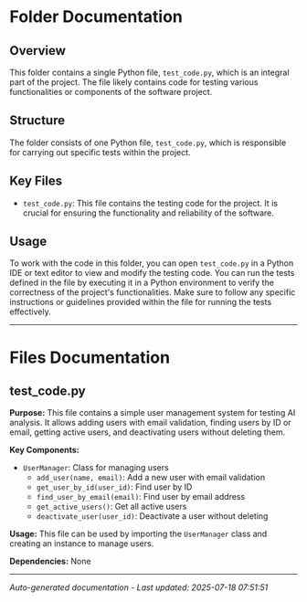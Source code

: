 # Folder Documentation

## Overview
This folder contains a single Python file, `test_code.py`, which is an integral part of the project. The file likely contains code for testing various functionalities or components of the software project.

## Structure
The folder consists of one Python file, `test_code.py`, which is responsible for carrying out specific tests within the project.

## Key Files
- `test_code.py`: This file contains the testing code for the project. It is crucial for ensuring the functionality and reliability of the software.

## Usage
To work with the code in this folder, you can open `test_code.py` in a Python IDE or text editor to view and modify the testing code. You can run the tests defined in the file by executing it in a Python environment to verify the correctness of the project's functionalities. Make sure to follow any specific instructions or guidelines provided within the file for running the tests effectively.

---

# Files Documentation

## test_code.py

**Purpose:** This file contains a simple user management system for testing AI analysis. It allows adding users with email validation, finding users by ID or email, getting active users, and deactivating users without deleting them.

**Key Components:**
- `UserManager`: Class for managing users
  - `add_user(name, email)`: Add a new user with email validation
  - `get_user_by_id(user_id)`: Find user by ID
  - `find_user_by_email(email)`: Find user by email address
  - `get_active_users()`: Get all active users
  - `deactivate_user(user_id)`: Deactivate a user without deleting

**Usage:** This file can be used by importing the `UserManager` class and creating an instance to manage users.

**Dependencies:** None

---
*Auto-generated documentation - Last updated: 2025-07-18 07:51:51*

